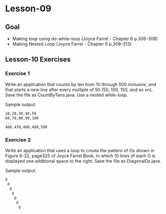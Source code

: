 # Lesson-09

## Goal
* Making loop using do-while-loop (Joyce Farrel - Chapter 6 p.306-308)
* Making Nested Loop (Joyce Farrel - Chapter 6 p.308-313)

## Lesson-10 Exercises

### Exercise 1
Write an application that counts by ten from 10 through 500 inclusive, and
that starts a new line after every multiple of 50 (50, 100, 150, and so on). 
Save the file as CountByTens.java. Use a nested while-loop.

Sample output:

```bash
10,20,30,40,50
60,70,80,90,100
...
460,470,480,490,500
```

### Exercise 2
Write an application that uses a loop to create the
pattern of Os shown in Figure 6-32, page325 of Joyce Farrel Book, 
in which 10 lines of each O is displayed one additional space to 
the right. Save the file as DiagonalOs.java.

Sample output:

```bash
O
 O
  O
   O
    O
     O
      O
```